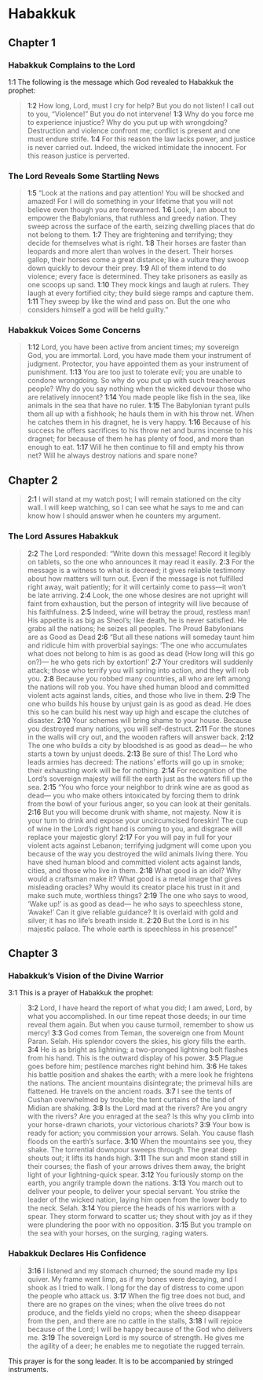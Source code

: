 # Habakkuk

## Chapter 1

### Habakkuk Complains to the Lord

<a>1:1</a> The following is the message which God revealed to Habakkuk the prophet:

> <a>1:2</a> How long, Lord, must I cry for help?
> But you do not listen!
> I call out to you, “Violence!”
> But you do not intervene!
> <a>1:3</a> Why do you force me to experience injustice?
> Why do you put up with wrongdoing?
> Destruction and violence confront me;
> conflict is present and one must endure strife.
> <a>1:4</a> For this reason the law lacks power,
> and justice is never carried out.
> Indeed, the wicked intimidate the innocent.
> For this reason justice is perverted.

### The Lord Reveals Some Startling News

> <a>1:5</a> “Look at the nations and pay attention!
> You will be shocked and amazed!
> For I will do something in your lifetime
> that you will not believe even though you are forewarned.
> <a>1:6</a> Look, I am about to empower the Babylonians,
> that ruthless and greedy nation.
> They sweep across the surface of the earth,
> seizing dwelling places that do not belong to them.
> <a>1:7</a> They are frightening and terrifying;
> they decide for themselves what is right.
> <a>1:8</a> Their horses are faster than leopards
> and more alert than wolves in the desert.
> Their horses gallop,
> their horses come a great distance;
> like a vulture they swoop down quickly to devour their prey.
> <a>1:9</a> All of them intend to do violence;
> every face is determined.
> They take prisoners as easily as one scoops up sand.
> <a>1:10</a> They mock kings
> and laugh at rulers.
> They laugh at every fortified city;
> they build siege ramps and capture them.
> <a>1:11</a> They sweep by like the wind and pass on.
> But the one who considers himself a god will be held guilty.”

### Habakkuk Voices Some Concerns

> <a>1:12</a> Lord, you have been active from ancient times;
> my sovereign God, you are immortal.
> Lord, you have made them your instrument of judgment.
> Protector, you have appointed them as your instrument of punishment.
> <a>1:13</a> You are too just to tolerate evil;
> you are unable to condone wrongdoing.
> So why do you put up with such treacherous people?
> Why do you say nothing when the wicked devour those who are relatively innocent?
> <a>1:14</a> You made people like fish in the sea,
> like animals in the sea that have no ruler.
> <a>1:15</a> The Babylonian tyrant pulls them all up with a fishhook;
> he hauls them in with his throw net.
> When he catches them in his dragnet,
> he is very happy.
> <a>1:16</a> Because of his success he offers sacrifices to his throw net
> and burns incense to his dragnet;
> for because of them he has plenty of food,
> and more than enough to eat.
> <a>1:17</a> Will he then continue to fill and empty his throw net?
> Will he always destroy nations and spare none?

## Chapter 2

> <a>2:1</a> I will stand at my watch post;
> I will remain stationed on the city wall.
> I will keep watching, so I can see what he says to me
> and can know how I should answer
> when he counters my argument.

### The Lord Assures Habakkuk

> <a>2:2</a> The Lord responded:
> “Write down this message! Record it legibly on tablets,
> so the one who announces it may read it easily.
> <a>2:3</a> For the message is a witness to what is decreed;
> it gives reliable testimony about how matters will turn out.
> Even if the message is not fulfilled right away, wait patiently;
> for it will certainly come to pass—it won’t be late arriving.
> <a>2:4</a> Look, the one whose desires are not upright will faint from exhaustion,
> but the person of integrity will live because of his faithfulness.
> <a>2:5</a> Indeed, wine will betray the proud, restless man!
> His appetite is as big as Sheol’s;
> like death, he is never satisfied.
> He grabs all the nations;
> he seizes all peoples.
> The Proud Babylonians are as Good as Dead
> <a>2:6</a> “But all these nations will someday taunt him
> and ridicule him with proverbial sayings:
> ‘The one who accumulates what does not belong to him is as good as dead (How long will this go on?)—
> he who gets rich by extortion!’
> <a>2:7</a> Your creditors will suddenly attack;
> those who terrify you will spring into action,
> and they will rob you.
> <a>2:8</a> Because you robbed many countries,
> all who are left among the nations will rob you.
> You have shed human blood
> and committed violent acts against lands, cities, and those who live in them.
> <a>2:9</a> The one who builds his house by unjust gain is as good as dead.
> He does this so he can build his nest way up high
> and escape the clutches of disaster.
> <a>2:10</a> Your schemes will bring shame to your house.
> Because you destroyed many nations, you will self-destruct.
> <a>2:11</a> For the stones in the walls will cry out,
> and the wooden rafters will answer back.
> <a>2:12</a> The one who builds a city by bloodshed is as good as dead—
> he who starts a town by unjust deeds.
> <a>2:13</a> Be sure of this! The Lord who leads armies has decreed:
> The nations’ efforts will go up in smoke;
> their exhausting work will be for nothing.
> <a>2:14</a> For recognition of the Lord’s sovereign majesty will fill the earth
> just as the waters fill up the sea.
> <a>2:15</a> “You who force your neighbor to drink wine are as good as dead—
> you who make others intoxicated by forcing them to drink from the bowl of your furious anger,
> so you can look at their genitals.
> <a>2:16</a> But you will become drunk with shame, not majesty.
> Now it is your turn to drink and expose your uncircumcised foreskin!
> The cup of wine in the Lord’s right hand is coming to you,
> and disgrace will replace your majestic glory!
> <a>2:17</a> For you will pay in full for your violent acts against Lebanon;
> terrifying judgment will come upon you because of the way you destroyed the wild animals living there.
> You have shed human blood
> and committed violent acts against lands, cities, and those who live in them.
> <a>2:18</a> What good is an idol? Why would a craftsman make it?
> What good is a metal image that gives misleading oracles?
> Why would its creator place his trust in it
> and make such mute, worthless things?
> <a>2:19</a> The one who says to wood, ‘Wake up!’ is as good as dead—
> he who says to speechless stone, ‘Awake!’
> Can it give reliable guidance?
> It is overlaid with gold and silver;
> it has no life’s breath inside it.
> <a>2:20</a> But the Lord is in his majestic palace.
> The whole earth is speechless in his presence!”

## Chapter 3

### Habakkuk’s Vision of the Divine Warrior

<a>3:1</a> This is a prayer of Habakkuk the prophet:

> <a>3:2</a> Lord, I have heard the report of what you did;
> I am awed, Lord, by what you accomplished.
> In our time repeat those deeds;
> in our time reveal them again.
> But when you cause turmoil, remember to show us mercy!
> <a>3:3</a> God comes from Teman,
> the sovereign one from Mount Paran. Selah.
> His splendor covers the skies,
> his glory fills the earth.
> <a>3:4</a> He is as bright as lightning;
> a two-pronged lightning bolt flashes from his hand.
> This is the outward display of his power.
> <a>3:5</a> Plague goes before him;
> pestilence marches right behind him.
> <a>3:6</a> He takes his battle position and shakes the earth;
> with a mere look he frightens the nations.
> The ancient mountains disintegrate;
> the primeval hills are flattened.
> He travels on the ancient roads.
> <a>3:7</a> I see the tents of Cushan overwhelmed by trouble;
> the tent curtains of the land of Midian are shaking.
> <a>3:8</a> Is the Lord mad at the rivers?
> Are you angry with the rivers?
> Are you enraged at the sea?
> Is this why you climb into your horse-drawn chariots,
> your victorious chariots?
> <a>3:9</a> Your bow is ready for action;
> you commission your arrows. Selah.
> You cause flash floods on the earth’s surface.
> <a>3:10</a> When the mountains see you, they shake.
> The torrential downpour sweeps through.
> The great deep shouts out;
> it lifts its hands high.
> <a>3:11</a> The sun and moon stand still in their courses;
> the flash of your arrows drives them away,
> the bright light of your lightning-quick spear.
> <a>3:12</a> You furiously stomp on the earth,
> you angrily trample down the nations.
> <a>3:13</a> You march out to deliver your people,
> to deliver your special servant.
> You strike the leader of the wicked nation,
> laying him open from the lower body to the neck. Selah.
> <a>3:14</a> You pierce the heads of his warriors with a spear.
> They storm forward to scatter us;
> they shout with joy as if they were plundering the poor with no opposition.
> <a>3:15</a> But you trample on the sea with your horses,
> on the surging, raging waters.

### Habakkuk Declares His Confidence

> <a>3:16</a> I listened and my stomach churned;
> the sound made my lips quiver.
> My frame went limp, as if my bones were decaying,
> and I shook as I tried to walk.
> I long for the day of distress
> to come upon the people who attack us.
> <a>3:17</a> When the fig tree does not bud,
> and there are no grapes on the vines;
> when the olive trees do not produce,
> and the fields yield no crops;
> when the sheep disappear from the pen,
> and there are no cattle in the stalls,
> <a>3:18</a> I will rejoice because of the Lord;
> I will be happy because of the God who delivers me.
> <a>3:19</a> The sovereign Lord is my source of strength.
> He gives me the agility of a deer;
> he enables me to negotiate the rugged terrain.

This prayer is for the song leader. It is to be accompanied by stringed instruments.